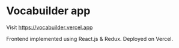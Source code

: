 # Vocabuilder app

Visit https://vocabuilder.vercel.app

Frontend implemented using React.js & Redux. Deployed on Vercel.
